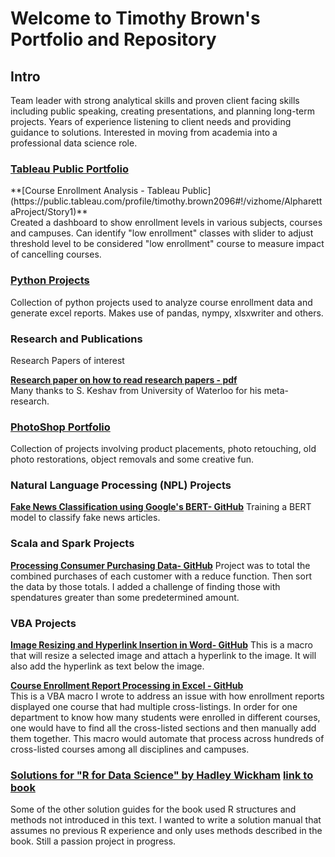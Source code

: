 # Welcome to Timothy Brown's Portfolio and Repository

## Intro<br>
Team leader with strong analytical skills and proven client facing skills including public speaking, creating presentations, and planning long-term projects.
Years of experience listening to client needs and providing guidance to solutions. Interested in moving from academia into a professional data science role.

### [Tableau Public Portfolio](https://public.tableau.com/profile/timothy.brown2096#!/) <br>
<block>
**[Course Enrollment Analysis - Tableau Public](https://public.tableau.com/profile/timothy.brown2096#!/vizhome/AlpharettaProject/Story1)** <br>
Created a dashboard to show enrollment levels in various subjects, courses and campuses.  Can identify "low enrollment" classes with slider to adjust threshold level to be considered "low enrollment" course to measure impact of cancelling courses.
</block>

### [Python Projects](https://brownt47.github.io/Python_Projects/)<br>
Collection of python projects used to analyze course enrollment data and generate excel reports.  Makes use of pandas, nympy, xlsxwriter and others.

### Research and Publications <br>
Research Papers of interest

**[Research paper on how to read research papers - pdf](https://web.stanford.edu/class/ee384m/Handouts/HowtoReadPaper.pdf)** <br>
Many thanks to S. Keshav from University of Waterloo for his meta-research.

### [PhotoShop Portfolio](https://brownt47.github.io/Photoshop/) <br>
Collection of projects involving product placements, photo retouching, old photo restorations, object removals and some creative fun.

### Natural Language Processing (NPL) Projects <br>
**[Fake News Classification using Google's BERT- GitHub](https://github.com/brownt47/NLP_Projects/blob/main/BERT%20NLP%20Classification.md)**
Training a BERT model to classify fake news articles.  

### Scala and Spark Projects <br>
**[Processing Consumer Purchasing Data- GitHub](https://github.com/brownt47/Scala/blob/main/CustomerPurchasing.md)**
Project was to total the combined purchases of each customer with a reduce function. Then sort the data by those totals. I added a challenge of finding those with spendatures greater than some predetermined amount.

### VBA Projects <br>
**[Image Resizing and Hyperlink Insertion  in Word- GitHub](https://github.com/brownt47/VBA-Projects/blob/main/ResizeImage.md)**
This is a macro that will resize a selected image and attach a hyperlink to the image. It will also add the hyperlink as text below the image.

**[Course Enrollment Report Processing in Excel - GitHub](https://github.com/brownt47/VBA-Projects/blob/main/CrossListedCourses.md)** <br>
This is a VBA macro I wrote to address an issue with how enrollment reports displayed one course that had multiple cross-listings.  In order for one department to know how many students were enrolled in different courses, one would have to find all the cross-listed sections and then manually add them together.  This macro would automate that process across hundreds of cross-listed courses among all disciplines and campuses.

### [Solutions for "R for Data Science" by Hadley Wickham](https://brownt47.github.io/R-For-Data-Science-Solutions) [link to book](https://r4ds.had.co.nz/) <br>

Some of the other solution guides for the book used R structures and methods not introduced in this text.  I wanted to write a solution manual that assumes no previous R experience and only uses methods described in the book.  Still a passion project in progress.

